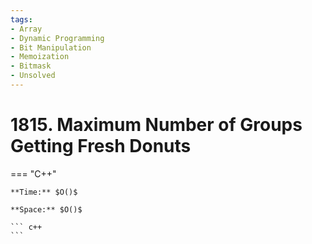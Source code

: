 ```yaml
---
tags:
- Array
- Dynamic Programming
- Bit Manipulation
- Memoization
- Bitmask
- Unsolved
---
```



# 1815. Maximum Number of Groups Getting Fresh Donuts

=== "C++"

    **Time:** $O()$

    **Space:** $O()$

    ``` c++
    ```